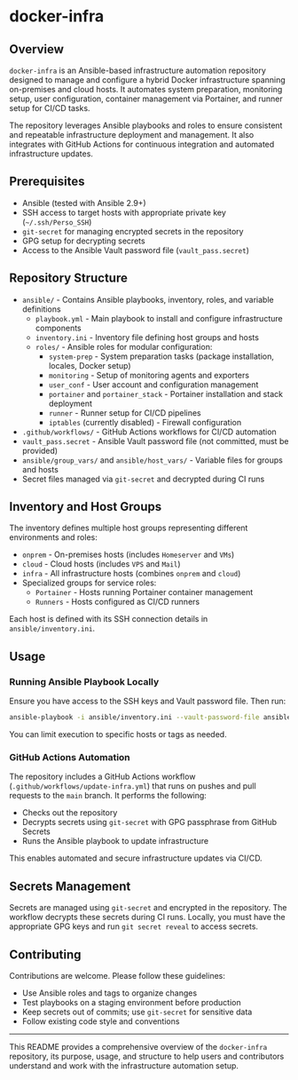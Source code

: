 # docker-infra

## Overview

`docker-infra` is an Ansible-based infrastructure automation repository designed to manage and configure a hybrid Docker infrastructure spanning on-premises and cloud hosts. It automates system preparation, monitoring setup, user configuration, container management via Portainer, and runner setup for CI/CD tasks.

The repository leverages Ansible playbooks and roles to ensure consistent and repeatable infrastructure deployment and management. It also integrates with GitHub Actions for continuous integration and automated infrastructure updates.

## Prerequisites

- Ansible (tested with Ansible 2.9+)
- SSH access to target hosts with appropriate private key (`~/.ssh/Perso_SSH`)
- `git-secret` for managing encrypted secrets in the repository
- GPG setup for decrypting secrets
- Access to the Ansible Vault password file (`vault_pass.secret`)

## Repository Structure

- `ansible/` - Contains Ansible playbooks, inventory, roles, and variable definitions
  - `playbook.yml` - Main playbook to install and configure infrastructure components
  - `inventory.ini` - Inventory file defining host groups and hosts
  - `roles/` - Ansible roles for modular configuration:
    - `system-prep` - System preparation tasks (package installation, locales, Docker setup)
    - `monitoring` - Setup of monitoring agents and exporters
    - `user_conf` - User account and configuration management
    - `portainer` and `portainer_stack` - Portainer installation and stack deployment
    - `runner` - Runner setup for CI/CD pipelines
    - `iptables` (currently disabled) - Firewall configuration
- `.github/workflows/` - GitHub Actions workflows for CI/CD automation
- `vault_pass.secret` - Ansible Vault password file (not committed, must be provided)
- `ansible/group_vars/` and `ansible/host_vars/` - Variable files for groups and hosts
- Secret files managed via `git-secret` and decrypted during CI runs

## Inventory and Host Groups

The inventory defines multiple host groups representing different environments and roles:

- `onprem` - On-premises hosts (includes `Homeserver` and `VMs`)
- `cloud` - Cloud hosts (includes `VPS` and `Mail`)
- `infra` - All infrastructure hosts (combines `onprem` and `cloud`)
- Specialized groups for service roles:
  - `Portainer` - Hosts running Portainer container management
  - `Runners` - Hosts configured as CI/CD runners

Each host is defined with its SSH connection details in `ansible/inventory.ini`.

## Usage

### Running Ansible Playbook Locally

Ensure you have access to the SSH keys and Vault password file. Then run:

```bash
ansible-playbook -i ansible/inventory.ini --vault-password-file ansible/vault_pass.secret ansible/playbook.yml
```

You can limit execution to specific hosts or tags as needed.

### GitHub Actions Automation

The repository includes a GitHub Actions workflow (`.github/workflows/update-infra.yml`) that runs on pushes and pull requests to the `main` branch. It performs the following:

- Checks out the repository
- Decrypts secrets using `git-secret` with GPG passphrase from GitHub Secrets
- Runs the Ansible playbook to update infrastructure

This enables automated and secure infrastructure updates via CI/CD.

## Secrets Management

Secrets are managed using `git-secret` and encrypted in the repository. The workflow decrypts these secrets during CI runs. Locally, you must have the appropriate GPG keys and run `git secret reveal` to access secrets.

## Contributing

Contributions are welcome. Please follow these guidelines:

- Use Ansible roles and tags to organize changes
- Test playbooks on a staging environment before production
- Keep secrets out of commits; use `git-secret` for sensitive data
- Follow existing code style and conventions

---

This README provides a comprehensive overview of the `docker-infra` repository, its purpose, usage, and structure to help users and contributors understand and work with the infrastructure automation setup.
